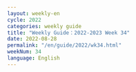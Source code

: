 ```yaml
---
layout: weekly-en
cycle: 2022
categories: weekly guide
title: "Weekly Guide：2022-2023 Week 34"
date: 2022-08-28
permalink: "/en/guide/2022/wk34.html"
weekNum: 34
language: English
---
```

